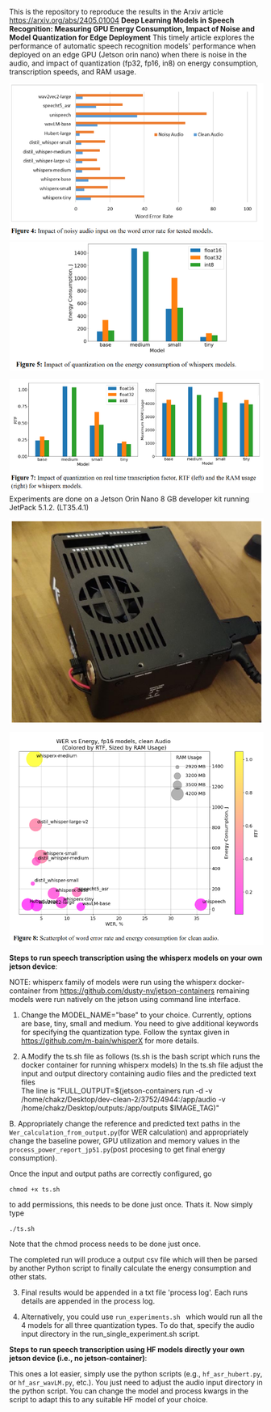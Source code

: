 This is the repository to reproduce the results in the Arxiv article 
https://arxiv.org/abs/2405.01004
**Deep Learning Models in Speech Recognition: Measuring GPU Energy Consumption, Impact of Noise and Model Quantization for Edge Deployment**
This timely article explores the performance of automatic speech recognition models' performance when deployed on an edge GPU (Jetson orin nano) 
when there is noise in the audio, and impact of quantization (fp32, fp16, in8) on energy consumption, transcription speeds, and RAM usage. 


![Alt text](images/2.png "Impact of quantization on energy consumption")
![Alt text](images/3.png "Impact of noisy audio on word error rate")

![Alt text](images/4.png "Impact of quantization on transcription rate and RAM usage")
Experiments are done on a Jetson Orin Nano 8 GB developer kit running JetPack 5.1.2. (LT35.4.1) 

![Alt text](images/1.png "Jetson Orin Nano in a metal case, connected to keyboard, mouse and monitor")

![Alt text](images/5.png "Holistic performance overview of edge deployed ASR models")

**Steps to run speech transcription using the whisperx models on your own jetson device**: 

NOTE: whisperx family of models were run using the whisperx docker-container from https://github.com/dusty-nv/jetson-containers
remaining models were run natively on the jetson using command line interface. 

1. Change the MODEL_NAME="base" to your choice. Currently, options are base, tiny, small and medium. You need to give additional keywords
for specifying the quantization type. Follow the syntax given in https://github.com/m-bain/whisperX for more details.
   
2. A.Modify the ts.sh file as follows (ts.sh is the bash script which runs the docker container for running whisperx models)
In the ts.sh file adjust the input and output directory containing audio files and the predicted text files  
The line is "FULL_OUTPUT=$(jetson-containers run -d -v /home/chakz/Desktop/dev-clean-2/3752/4944:/app/audio -v /home/chakz/Desktop/outputs:/app/outputs $IMAGE_TAG)"

B. Appropriately change the reference and predicted text paths in the ```Wer_calculation_from_output.py```(for WER calculation) and appropriately change the baseline power, GPU utilization and memory values in the ```process_power_report_jp51.py```(post procesing to get final energy consumption). 

Once the input and output paths are correctly configured,  go
```
chmod +x ts.sh
```
to add permissions, this needs to be done just once. Thats it. Now simply type 
```
./ts.sh
```
Note that the chmod process needs to be done just once.

The completed run will produce a output csv file which will then be parsed by another Python script to finally calculate the energy consumption and other stats. 

3. Final results would be appended in a txt file 'process log'. Each runs details are appended in the process log.

4. Alternatively, you could use
```run_experiments.sh ```
which would run all the 4 models for all three quantization types. To do that, specify the audio input directory
   in the run_single_experiment.sh script.

**Steps to run speech transcription using HF models directly your own jetson device (i.e., no jetson-container)**:

This ones a lot easier, simply use the python scripts (e.g., ```hf_asr_hubert.py```, or ```hf_asr_wavLM.py```, etc.). You just need to adjust the audio input directory in the python script. You can change the model and process kwargs in the script to adapt this to any suitable HF model of your choice.  
